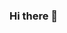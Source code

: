 ### Hi there 👋

<!--
**S-A-Sarker/S-A-Sarker** is a ✨ _special_ ✨ repository because its `README.md` (this file) appears on your GitHub profile.

Here are some ideas to get you started:

- 🔭 I’m currently working on ... Web Design and Writting Book
- 🌱 I’m currently learning ... React.js
- 👯 I’m looking to collaborate on ... Everything About Front End
- 🤔 I’m looking for help with ... AWS
- 💬 Ask me about ... Anything About Front End Web Devlopment And Design
- 📫 How to reach me: ... https://www.facebook.com/safiul.alamsarker.1
- 😄 Pronouns: ... He/Him/Sarker
- ⚡ Fun fact: ... It's very hard for me sitting in computer desk for atleast 12-14 hours.But I Love To do That Everyday.
-->

